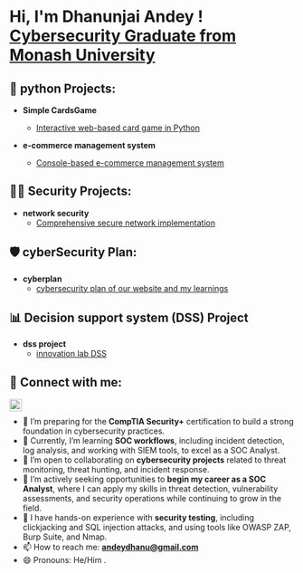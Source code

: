 <h1>Hi, I'm Dhanunjai Andey ! <br/><a href="https://github.com/dhanuha", <a href="https://www.linkedin.com/in/dhanunjai-andey/">Cybersecurity Graduate from Monash University</a>

<h2> 🐍 python Projects:</h2>

- <b> Simple CardsGame </b>
  - [Interactive web-based card game in Python](https://github.com/dhanuha/cardsgame)

- <b>e-commerce management system</b>
  - [Console-based e-commerce management system](https://github.com/dhanuha/E-commerce-Management-System) 

<h2> 👨‍💻 Security Projects:</h2>

  - <b> network security </b>
    - [Comprehensive secure network implementation](https://github.com/dhanuha/secure-networking)

 <h2> 🛡️ cyberSecurity Plan:</h2>

   - <b> cyberplan </b>
     - [cybersecurity plan of our website and my learnings](https://github.com/dhanuha/cyberplan)  
 
<h2> 📊 Decision support system (DSS) Project </h2>

  - <b> dss project </b>
    - [innovation lab DSS](https://github.com/dhanuha/Innovation-Lab-DSS)

<h2> 🤳 Connect with me:</h2>


[<img align="left" alt="dhanunjaiandey | LinkedIn" width="22px" src="https://upload.wikimedia.org/wikipedia/commons/c/ca/LinkedIn_logo_initials.png" />][linkedin] <br>





[linkedin]: (https://www.linkedin.com/in/dhanunjai-andey/)


- 🔭 I’m preparing for the <b>CompTIA Security+</b> certification to build a strong foundation in cybersecurity practices.  
- 🌱 Currently, I’m learning <b>SOC workflows</b>, including incident detection, log analysis, and working with SIEM tools, to excel as a SOC Analyst.  
- 👯 I’m open to collaborating on <b>cybersecurity projects</b> related to threat monitoring, threat hunting, and incident response.  
- 🤔 I’m actively seeking opportunities to <b>begin my career as a SOC Analyst</b>, where I can apply my skills in threat detection, vulnerability assessments, and security operations while continuing to grow in the field.  
- 💬 I have hands-on experience with <b>security testing</b>, including clickjacking and SQL injection attacks, and using tools like OWASP ZAP, Burp Suite, and Nmap.  
- 📫 How to reach me: <b>andeydhanu@gmail.com</b>  
- 😄 Pronouns: He/Him  .



